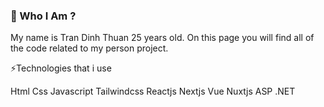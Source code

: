 ### 🤔 Who I Am ?
My name is Tran Dinh Thuan 25 years old. On this page you will find all of the code related to my person project.

⚡Technologies that i use

Html
Css
Javascript
Tailwindcss
Reactjs
Nextjs
Vue
Nuxtjs
ASP .NET

<!--
**tdthuan0112/tdthuan0112** is a ✨ _special_ ✨ repository because its `README.md` (this file) appears on your GitHub profile.

Here are some ideas to get you started:

- 🔭 I’m currently working on ...
- 🌱 I’m currently learning ...
- 👯 I’m looking to collaborate on ...
- 🤔 I’m looking for help with ...
- 💬 Ask me about ...
- 📫 How to reach me: ...
- 😄 Pronouns: ...
- ⚡ Fun fact: ...
-->
